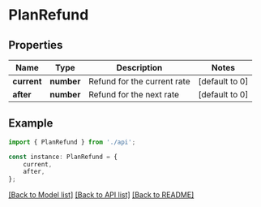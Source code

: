 # PlanRefund


## Properties

Name | Type | Description | Notes
------------ | ------------- | ------------- | -------------
**current** | **number** | Refund for the current rate | [default to 0]
**after** | **number** | Refund for the next rate | [default to 0]

## Example

```typescript
import { PlanRefund } from './api';

const instance: PlanRefund = {
    current,
    after,
};
```

[[Back to Model list]](../README.md#documentation-for-models) [[Back to API list]](../README.md#documentation-for-api-endpoints) [[Back to README]](../README.md)
